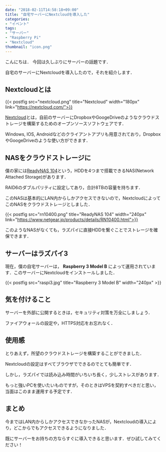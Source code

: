 ```yaml
---
date: "2018-02-11T14:58:18+09:00"
title: "自宅サーバーにNextcloudを導入した"
categories:
- "イベント"
tags:
- "サーバー"
- "Raspberry Pi"
- "Nextcloud"
thumbnail: "icon.png"
---
```


こんにちは．
今回は久しぶりにサーバーの話題です．

自宅のサーバーにNextcloudを導入したので，それを紹介します．

<!--more-->

## Nextcloudとは

{{< postfig src="nextcloud.png" title="Nextcloud" width="180px" link="https://nextcloud.com/">}}

[Nextcloud](https://nextcloud.com/)とは，自前のサーバーにDropboxやGoogeDriveのようなクラウドストレージを構築するためのオープンソースソフトウェアです．

Windows, IOS, Androidなどのクライアントアプリも用意されており，DropboxやGoogeDriveのような使い方ができます．

## NASをクラウドストレージに

僕の家には[ReadyNAS 104](https://www.netgear.jp/products/details/RN10400.html)という，HDDを4つまで搭載できるNAS(Network Attached Storage)があります．

RAID6のダブルパリティに設定してあり，合計8TBの容量を持ちます．

このNASは基本的にLAN内からしかアクセスできないので，NextcloudによってこのNASをクラウドストレージとしました．

{{< postfig src="rn10400.png" title="ReadyNAS 104" width="240px" link="https://www.netgear.jp/products/details/RN10400.html">}}

このようなNASがなくても，ラズパイに直接HDDを繋ぐことでストレージを確保できます．

## サーバーはラズパイ3

現在，僕の自宅サーバーは， **Raspberry 3 Model B** によって運用されています．このサーバーにNextcloudをインストールしました．

{{< postfig src="raspi3.jpg" title="Raspberry 3 Model B" width="240px" >}}

## 気を付けること

サーバーを外部に公開するときは，セキュリティ対策を万全にしましょう．

ファイアウォールの設定や，HTTPS対応をお忘れなく．

## 使用感

とりあえず，所望のクラウドストレージを構築することができました．

Nextcloudの設定はすべてブラウザでできるのでとても簡単です．

しかし，ラズパイでは読み込み時間がいちいち長く，少しストレスがあります．

もっと強いPCを使いたいものですが，そのときはVPSを契約すべきだと思い，当面はこのまま運用する予定です．

## まとめ

今まではLAN内からしかアクセスできなかったNASが，Nextcloudの導入により，どこからでもアクセスできるようになりました．

既にサーバーをお持ちの方ならすぐに導入できると思います．ぜひ試してみてください！

